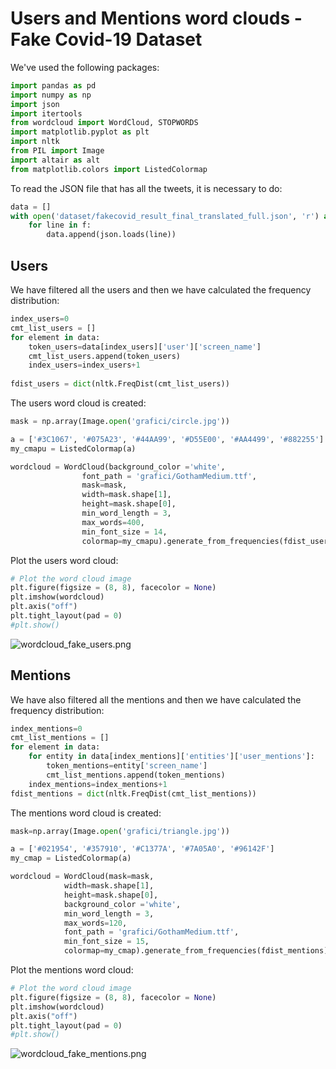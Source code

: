 # Users and Mentions  word clouds - Fake Covid-19 Dataset

We've used the following packages:


```python
import pandas as pd
import numpy as np
import json
import itertools  
from wordcloud import WordCloud, STOPWORDS
import matplotlib.pyplot as plt 
import nltk
from PIL import Image
import altair as alt
from matplotlib.colors import ListedColormap
```

To read the JSON file that has all the tweets, it is necessary to do:


```python
data = []
with open('dataset/fakecovid_result_final_translated_full.json', 'r') as f:
    for line in f:
        data.append(json.loads(line))
```

## Users

We have filtered all the users and then we have calculated the frequency distribution:


```python
index_users=0
cmt_list_users = []
for element in data:
    token_users=data[index_users]['user']['screen_name']
    cmt_list_users.append(token_users)
    index_users=index_users+1
    
fdist_users = dict(nltk.FreqDist(cmt_list_users))
```

The users word cloud is created:


```python
mask = np.array(Image.open('grafici/circle.jpg'))

a = ['#3C1067', '#075A23', '#44AA99', '#D55E00', '#AA4499', '#882255']
my_cmapu = ListedColormap(a)

wordcloud = WordCloud(background_color ='white', 
                font_path = 'grafici/GothamMedium.ttf',
                mask=mask,
                width=mask.shape[1],
                height=mask.shape[0],
                min_word_length = 3,
                max_words=400,
                min_font_size = 14,
                colormap=my_cmapu).generate_from_frequencies(fdist_users)
```

Plot the users word cloud:


```python
# Plot the word cloud image                        
plt.figure(figsize = (8, 8), facecolor = None) 
plt.imshow(wordcloud) 
plt.axis("off") 
plt.tight_layout(pad = 0)
#plt.show()
```

![wordcloud_fake_users.png](attachment:wordcloud_fake_users.png)

## Mentions

We have also filtered all the mentions and then we have calculated the frequency distribution:


```python
index_mentions=0
cmt_list_mentions = []
for element in data:
    for entity in data[index_mentions]['entities']['user_mentions']:
        token_mentions=entity['screen_name']
        cmt_list_mentions.append(token_mentions)
    index_mentions=index_mentions+1
fdist_mentions = dict(nltk.FreqDist(cmt_list_mentions))
```

The mentions word cloud is created:


```python
mask=np.array(Image.open('grafici/triangle.jpg'))

a = ['#021954', '#357910', '#C1377A', '#7A05A0', '#96142F']
my_cmap = ListedColormap(a)

wordcloud = WordCloud(mask=mask,
            width=mask.shape[1],
            height=mask.shape[0],
            background_color ='white', 
            min_word_length = 3,
            max_words=120,
            font_path = 'grafici/GothamMedium.ttf',
            min_font_size = 15,
            colormap=my_cmap).generate_from_frequencies(fdist_mentions) 
```

Plot the mentions word cloud:


```python
# Plot the word cloud image
plt.figure(figsize = (8, 8), facecolor = None) 
plt.imshow(wordcloud) 
plt.axis("off") 
plt.tight_layout(pad = 0)
#plt.show()
```

![wordcloud_fake_mentions.png](attachment:wordcloud_fake_mentions.png)
